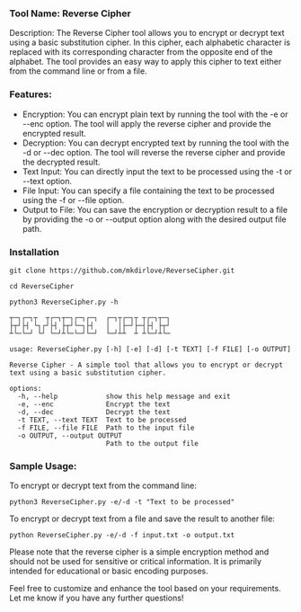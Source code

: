 ### Tool Name: Reverse Cipher

Description:
The Reverse Cipher tool allows you to encrypt or decrypt text using a basic substitution cipher. In this cipher, each alphabetic character is replaced with its corresponding character from the opposite end of the alphabet. The tool provides an easy way to apply this cipher to text either from the command line or from a file.

### Features:

- Encryption: You can encrypt plain text by running the tool with the -e or --enc option. The tool will apply the reverse cipher and provide the encrypted result.
- Decryption: You can decrypt encrypted text by running the tool with the -d or --dec option. The tool will reverse the reverse cipher and provide the decrypted result.
- Text Input: You can directly input the text to be processed using the -t or --text option.
- File Input: You can specify a file containing the text to be processed using the -f or --file option.
- Output to File: You can save the encryption or decryption result to a file by providing the -o or --output option along with the desired output file path.

### Installation 
```
git clone https://github.com/mkdirlove/ReverseCipher.git
```
```
cd ReverseCipher
```
```
python3 ReverseCipher.py -h

┬─┐┌─┐┬  ┬┌─┐┬─┐┌─┐┌─┐  ┌─┐┬┌─┐┬ ┬┌─┐┬─┐
├┬┘├┤ └┐┌┘├┤ ├┬┘└─┐├┤   │  │├─┘├─┤├┤ ├┬┘
┴└─└─┘ └┘ └─┘┴└─└─┘└─┘  └─┘┴┴  ┴ ┴└─┘┴└─

usage: ReverseCipher.py [-h] [-e] [-d] [-t TEXT] [-f FILE] [-o OUTPUT]

Reverse Cipher - A simple tool that allows you to encrypt or decrypt text using a basic substitution cipher.

options:
  -h, --help            show this help message and exit
  -e, --enc             Encrypt the text
  -d, --dec             Decrypt the text
  -t TEXT, --text TEXT  Text to be processed
  -f FILE, --file FILE  Path to the input file
  -o OUTPUT, --output OUTPUT
                        Path to the output file
```

### Sample Usage:
To encrypt or decrypt text from the command line:
```
python3 ReverseCipher.py -e/-d -t "Text to be processed"
```
To encrypt or decrypt text from a file and save the result to another file:
```
python ReverseCipher.py -e/-d -f input.txt -o output.txt

```
Please note that the reverse cipher is a simple encryption method and should not be used for sensitive or critical information. It is primarily intended for educational or basic encoding purposes.

Feel free to customize and enhance the tool based on your requirements. Let me know if you have any further questions!
